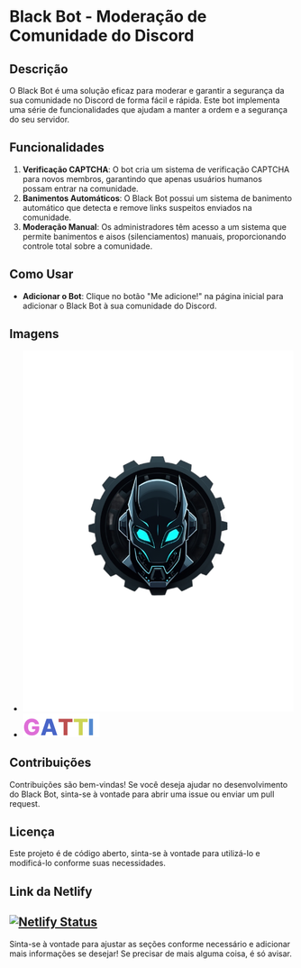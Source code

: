 # Black Bot - Moderação de Comunidade do Discord  

## Descrição  
O Black Bot é uma solução eficaz para moderar e garantir a segurança da sua comunidade no Discord de forma fácil e rápida. Este bot implementa uma série de funcionalidades que ajudam a manter a ordem e a segurança do seu servidor.  

## Funcionalidades  
1. **Verificação CAPTCHA**: O bot cria um sistema de verificação CAPTCHA para novos membros, garantindo que apenas usuários humanos possam entrar na comunidade.  
2. **Banimentos Automáticos**: O Black Bot possui um sistema de banimento automático que detecta e remove links suspeitos enviados na comunidade.  
3. **Moderação Manual**: Os administradores têm acesso a um sistema que permite banimentos e aisos (silenciamentos) manuais, proporcionando controle total sobre a comunidade.  

## Como Usar  
- **Adicionar o Bot**: Clique no botão "Me adicione!" na página inicial para adicionar o Black Bot à sua comunidade do Discord.   

## Imagens  
- ![Logo Black Bot](blackBotLogoTeste.png)  
- ![Logo Rodapé](footerLogo.png)  

## Contribuições  
Contribuições são bem-vindas! Se você deseja ajudar no desenvolvimento do Black Bot, sinta-se à vontade para abrir uma issue ou enviar um pull request.  

## Licença  
Este projeto é de código aberto, sinta-se à vontade para utilizá-lo e modificá-lo conforme suas necessidades.

## Link da Netlify
[![Netlify Status](https://api.netlify.com/api/v1/badges/f2578712-e49e-4296-8f86-0f3fb4c4779f/deploy-status)](https://app.netlify.com/sites/blackbot/deploys)
---  

Sinta-se à vontade para ajustar as seções conforme necessário e adicionar mais informações se desejar! Se precisar de mais alguma coisa, é só avisar.
